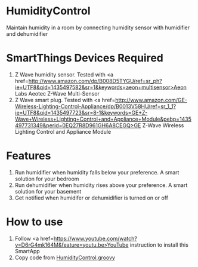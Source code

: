 # HumidityControl
Maintain humidity in a room by connecting humidity sensor with humidifier and dehumidifier

# SmartThings Devices Required
1. Z Wave humidity sensor. Tested with <a href=http://www.amazon.com/dp/B008D5TYGU/ref=sr_ph?ie=UTF8&qid=1435497582&sr=1&keywords=aeon+multisensor>Aeon Labs Aeotec Z-Wave Multi-Sensor</a>
2. Z Wave smart plug. Tested with <a href=http://www.amazon.com/GE-Wireless-Lighting-Control-Appliance/dp/B0013V58HU/ref=sr_1_1?ie=UTF8&qid=1435497723&sr=8-1&keywords=GE+Z-Wave+Wireless+Lighting+Control+and+Appliance+Module&pebp=1435497731349&perid=0EQ27R8D961GH6A8CEGQ>GE Z-Wave Wireless Lighting Control and Appliance Module</a>

# Features
1. Run humidifier when humidity falls below your preference. A smart solution for your bedroom
2. Run dehumidifier when humidity rises above your preference. A smart solution for your basement
3. Get notified when humidifer or dehumidifier is turned on or off

# How to use
1. Follow <a href=https://www.youtube.com/watch?v=D6rG4mk164M&feature=youtu.be>YouTube</a> instruction to install this SmartApp
2. Copy code from <a href=https://github.com/vvbox/SmartThings/blob/master/HumidityControl.groovy>HumidityControl.groovy</a>
